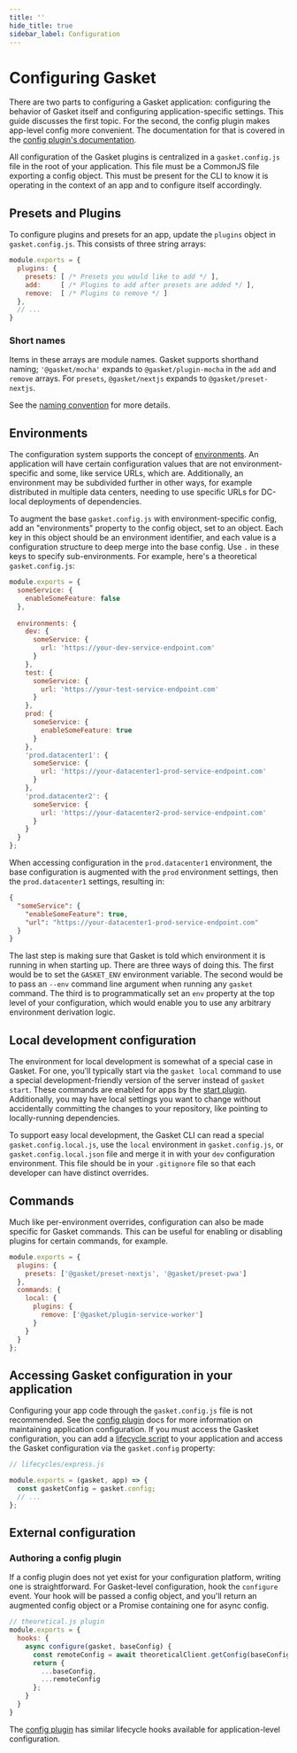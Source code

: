 ```yaml
---
title: ''
hide_title: true
sidebar_label: Configuration
---
```


# Configuring Gasket

There are two parts to configuring a Gasket application: configuring the
behavior of Gasket itself and configuring application-specific settings. This
guide discusses the first topic. For the second, the config plugin makes
app-level config more convenient. The documentation for that is covered in the
[config plugin's documentation][config plugin].

All configuration of the Gasket plugins is centralized in a `gasket.config.js`
file in the root of your application. This file must be a CommonJS file
exporting a config object. This must be present for the CLI to know it is
operating in the context of an app and to configure itself accordingly.

## Presets and Plugins

To configure plugins and presets for an app, update the `plugins` object in
`gasket.config.js`. This consists of three string arrays:

```js
module.exports = {
  plugins: {
    presets: [ /* Presets you would like to add */ ],
    add:     [ /* Plugins to add after presets are added */ ],
    remove:  [ /* Plugins to remove */ ]
  },
  // ...
}
```

### Short names

Items in these arrays are module names. Gasket supports shorthand naming;
`'@gasket/mocha'` expands to `@gasket/plugin-mocha` in the `add` and `remove`
arrays. For `presets`, `@gasket/nextjs` expands to `@gasket/preset-nextjs`.

See the [naming convention] for more details.

## Environments

The configuration system supports the concept of
[environments](https://en.wikipedia.org/wiki/Deployment_environment). An
application will have certain configuration values that are not
environment-specific and some, like service URLs, which are. Additionally, an
environment may be subdivided further in other ways, for example distributed in
multiple data centers, needing to use specific URLs for DC-local deployments of
dependencies.

To augment the base `gasket.config.js` with environment-specific config, add an
"environments" property to the config object, set to an object. Each key in this
object should be an environment identifier, and each value is a configuration
structure to deep merge into the base config. Use `.` in these keys to specify
sub-environments. For example, here's a theoretical `gasket.config.js`:

```js
module.exports = {
  someService: {
    enableSomeFeature: false
  },
  
  environments: {
    dev: {
      someService: {
        url: 'https://your-dev-service-endpoint.com'
      }
    },
    test: {
      someService: {
        url: 'https://your-test-service-endpoint.com'
      }
    },
    prod: {
      someService: {
        enableSomeFeature: true
      }
    },
    'prod.datacenter1': {
      someService: {
        url: 'https://your-datacenter1-prod-service-endpoint.com'
      }
    },
    'prod.datacenter2': {
      someService: {
        url: 'https://your-datacenter2-prod-service-endpoint.com'
      }
    }
  }
};
```

When accessing configuration in the `prod.datacenter1` environment, the base
configuration is augmented with the `prod` environment settings, then the
`prod.datacenter1` settings, resulting in:

```json
{
  "someService": {
    "enableSomeFeature": true,
    "url": "https://your-datacenter1-prod-service-endpoint.com"
  }
}
```

The last step is making sure that Gasket is told which environment it is running
in when starting up. There are three ways of doing this. The first would be to
set the `GASKET_ENV` environment variable. The second would be to pass an `--env`
command line argument when running any `gasket` command. The third is to
programmatically set an `env` property at the top level of your configuration,
which would enable you to use any arbitrary environment derivation logic.

## Local development configuration

The environment for local development is somewhat of a special case in Gasket.
For one, you'll typically start via the `gasket local` command to use a special
development-friendly version of the server instead of `gasket start`. These
commands are enabled for apps by the [start plugin]. Additionally, you
may have local settings you want to change without accidentally committing the
changes to your repository, like pointing to locally-running dependencies.

To support easy local development, the Gasket CLI can read a special
`gasket.config.local.js`, use the `local` environment in `gasket.config.js`, or
`gasket.config.local.json` file and merge it in with your `dev` configuration
environment. This file should be in your `.gitignore` file so that each
developer can have distinct overrides.

## Commands

Much like per-environment overrides, configuration can also be made specific
for Gasket commands. This can be useful for enabling or disabling plugins for
certain commands, for example.

```js
module.exports = {
  plugins: {
    presets: ['@gasket/preset-nextjs', '@gasket/preset-pwa']
  },
  commands: {
    local: {
      plugins: {
        remove: ['@gasket/plugin-service-worker']
      }
    }
  }
};
```

## Accessing Gasket configuration in your application

Configuring your app code through the `gasket.config.js` file is not
recommended. See the [config plugin] docs for more information on maintaining
application configuration. If you must access the Gasket configuration, you can
add a [lifecycle script][lifecycle plugin] to your application and access the
Gasket configuration via the `gasket.config` property:

```js
// lifecycles/express.js

module.exports = (gasket, app) => {
  const gasketConfig = gasket.config;
  // ...
};
```

## External configuration

### Authoring a config plugin

If a config plugin does not yet exist for your configuration platform, writing
one is straightforward. For Gasket-level configuration, hook the `configure`
event. Your hook will be passed a config object, and you'll return an augmented
config object or a Promise containing one for async config.

```js
// theoretical.js plugin
module.exports = {
  hooks: {
    async configure(gasket, baseConfig) {
      const remoteConfig = await theoreticalClient.getConfig(baseConfig.theoretical.url);
      return {
        ...baseConfig,
        ...remoteConfig
      };
    }
  }
}
```

The [config plugin] has similar lifecycle hooks available for application-level
configuration.

[config plugin]: /docs/plugins/plugin-config/README.md
[start plugin]: /docs/plugins/plugin-start/README.md
[lifecycle plugin]: /docs/plugins/plugin-lifecycle/README.md
[naming convention]: ../../resolve/README.md
